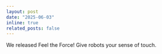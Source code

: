 ```yaml
---
layout: post
date: "2025-06-03"
inline: true
related_posts: false
---
```


We released Feel the Force! Give robots your sense of touch.